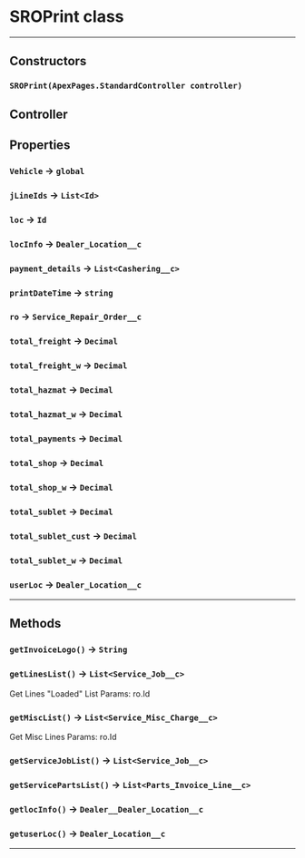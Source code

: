 # SROPrint class
---
## Constructors
### `SROPrint(ApexPages.StandardController controller)`

 Controller
---
## Properties

### `Vehicle` → `global`

### `jLineIds` → `List<Id>`

### `loc` → `Id`

### `locInfo` → `Dealer_Location__c`

### `payment_details` → `List<Cashering__c>`

### `printDateTime` → `string`

### `ro` → `Service_Repair_Order__c`

### `total_freight` → `Decimal`

### `total_freight_w` → `Decimal`

### `total_hazmat` → `Decimal`

### `total_hazmat_w` → `Decimal`

### `total_payments` → `Decimal`

### `total_shop` → `Decimal`

### `total_shop_w` → `Decimal`

### `total_sublet` → `Decimal`

### `total_sublet_cust` → `Decimal`

### `total_sublet_w` → `Decimal`

### `userLoc` → `Dealer_Location__c`

---
## Methods
### `getInvoiceLogo()` → `String`
### `getLinesList()` → `List<Service_Job__c>`

 Get Lines "Loaded" List Params: ro.Id

### `getMiscList()` → `List<Service_Misc_Charge__c>`

 Get Misc Lines Params: ro.Id

### `getServiceJobList()` → `List<Service_Job__c>`
### `getServicePartsList()` → `List<Parts_Invoice_Line__c>`
### `getlocInfo()` → `Dealer__Dealer_Location__c`
### `getuserLoc()` → `Dealer_Location__c`
---
